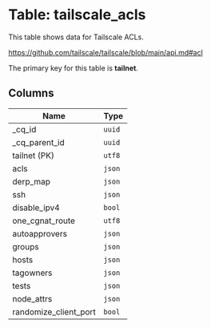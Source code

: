 # Table: tailscale_acls

This table shows data for Tailscale ACLs.

https://github.com/tailscale/tailscale/blob/main/api.md#acl

The primary key for this table is **tailnet**.

## Columns

| Name          | Type          |
| ------------- | ------------- |
|_cq_id|`uuid`|
|_cq_parent_id|`uuid`|
|tailnet (PK)|`utf8`|
|acls|`json`|
|derp_map|`json`|
|ssh|`json`|
|disable_ipv4|`bool`|
|one_cgnat_route|`utf8`|
|autoapprovers|`json`|
|groups|`json`|
|hosts|`json`|
|tagowners|`json`|
|tests|`json`|
|node_attrs|`json`|
|randomize_client_port|`bool`|
